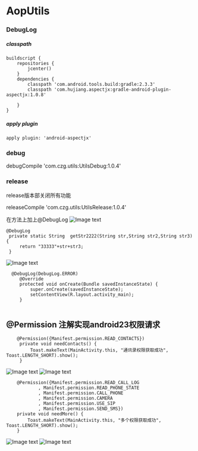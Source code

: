# AopUtils
### DebugLog

##### classpath
```
buildscript {
    repositories {
        jcenter()
    }
    dependencies {
        classpath 'com.android.tools.build:gradle:2.3.3'
        classpath 'com.hujiang.aspectjx:gradle-android-plugin-aspectjx:1.0.8'
       
    }
}
```
##### apply plugin
```
apply plugin: 'android-aspectjx'
```


### debug
debugCompile 'com.czg.utils:UtilsDebug:1.0.4' 

### release
 release版本部关闭所有功能

releaseCompile  'com.czg.utils:UtilsRelease:1.0.4' 


在方法上加上@DebugLog 
![Image text](https://github.com/781015928/Utils/blob/master/snapshot/SNAPSHOT_1.png)
   ``` 
  @DebugLog
    private static String  getStr2222(String str,String str2,String str3){
        return "33333"+str+str3;
    }

```
![Image text](https://github.com/781015928/Utils/blob/master/snapshot/SNAPSHOT_2.png)
 ```
   @DebugLog(DebugLog.ERROR)
      @Override
      protected void onCreate(Bundle savedInstanceState) {
          super.onCreate(savedInstanceState);
          setContentView(R.layout.activity_main);
      }
  
 ```
 
 

## @Permission 注解实现android23权限请求
```
    @Permission({Manifest.permission.READ_CONTACTS})
     private void needContacts() {
         Toast.makeText(MainActivity.this, "通讯录权限获取成功", Toast.LENGTH_SHORT).show();
     }
```
![Image text](https://github.com/781015928/Utils/blob/master/snapshot/SNAPSHOT_4.png)
![Image text](https://github.com/781015928/Utils/blob/master/snapshot/SNAPSHOT_5.png)

```
    @Permission({Manifest.permission.READ_CALL_LOG
            , Manifest.permission.READ_PHONE_STATE
            , Manifest.permission.CALL_PHONE
            , Manifest.permission.CAMERA
            , Manifest.permission.USE_SIP
            , Manifest.permission.SEND_SMS})
    private void needMore() {
        Toast.makeText(MainActivity.this, "多个权限获取成功", Toast.LENGTH_SHORT).show();
    }
```
![Image text](https://github.com/781015928/Utils/blob/master/snapshot/SNAPSHOT_6.png)
![Image text](https://github.com/781015928/Utils/blob/master/snapshot/SNAPSHOT_7.png)
